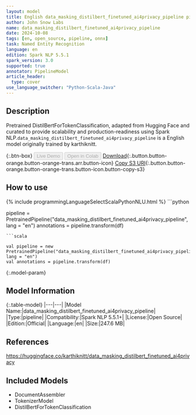 ```yaml
---
layout: model
title: English data_masking_distilbert_finetuned_ai4privacy_pipeline pipeline DistilBertForTokenClassification from karthiknitt
author: John Snow Labs
name: data_masking_distilbert_finetuned_ai4privacy_pipeline
date: 2024-10-08
tags: [en, open_source, pipeline, onnx]
task: Named Entity Recognition
language: en
edition: Spark NLP 5.5.1
spark_version: 3.0
supported: true
annotator: PipelineModel
article_header:
  type: cover
use_language_switcher: "Python-Scala-Java"
---
```


## Description

Pretrained DistilBertForTokenClassification, adapted from Hugging Face and curated to provide scalability and production-readiness using Spark NLP.`data_masking_distilbert_finetuned_ai4privacy_pipeline` is a English model originally trained by karthiknitt.

{:.btn-box}
<button class="button button-orange" disabled>Live Demo</button>
<button class="button button-orange" disabled>Open in Colab</button>
[Download](https://s3.amazonaws.com/auxdata.johnsnowlabs.com/public/models/data_masking_distilbert_finetuned_ai4privacy_pipeline_en_5.5.1_3.0_1728430327729.zip){:.button.button-orange.button-orange-trans.arr.button-icon}
[Copy S3 URI](s3://auxdata.johnsnowlabs.com/public/models/data_masking_distilbert_finetuned_ai4privacy_pipeline_en_5.5.1_3.0_1728430327729.zip){:.button.button-orange.button-orange-trans.button-icon.button-copy-s3}

## How to use



<div class="tabs-box" markdown="1">
{% include programmingLanguageSelectScalaPythonNLU.html %}
```python

pipeline = PretrainedPipeline("data_masking_distilbert_finetuned_ai4privacy_pipeline", lang = "en")
annotations =  pipeline.transform(df)   

```
```scala

val pipeline = new PretrainedPipeline("data_masking_distilbert_finetuned_ai4privacy_pipeline", lang = "en")
val annotations = pipeline.transform(df)

```
</div>

{:.model-param}
## Model Information

{:.table-model}
|---|---|
|Model Name:|data_masking_distilbert_finetuned_ai4privacy_pipeline|
|Type:|pipeline|
|Compatibility:|Spark NLP 5.5.1+|
|License:|Open Source|
|Edition:|Official|
|Language:|en|
|Size:|247.6 MB|

## References

https://huggingface.co/karthiknitt/data_masking_distilbert_finetuned_ai4privacy

## Included Models

- DocumentAssembler
- TokenizerModel
- DistilBertForTokenClassification